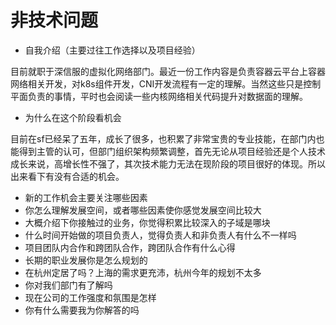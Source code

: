 # 非技术问题

- 自我介绍（主要过往工作选择以及项目经验）

目前就职于深信服的虚拟化网络部门。最近一份工作内容是负责容器云平台上容器网络相关开发，对k8s组件开发，CNI开发流程有一定的理解。当然这些只是控制平面负责的事情，平时也会阅读一些内核网络相关代码提升对数据面的理解。

- 为什么在这个阶段看机会

目前在sf已经呆了五年，成长了很多，也积累了非常宝贵的专业技能，在部门内也能得到主管的认可，但部门组织架构频繁调整，首先无论从项目经验还是个人技术成长来说，高增长性不强了，其次技术能力无法在现阶段的项目很好的体现。所以出来看下有没有合适的机会。

- 新的工作机会主要关注哪些因素
- 你怎么理解发展空间，或者哪些因素使你感觉发展空间比较大
- 大概介绍下你接触过的业务，你觉得积累比较深入的子域是哪块
- 什么时间开始做的项目负责人，觉得负责人和非负责人有什么不一样吗
- 项目团队内合作和跨团队合作，跨团队合作有什么心得
- 长期的职业发展你是怎么规划的
- 在杭州定居了吗？上海的需求更充沛，杭州今年的规划不太多
- 你对我们部门有了解吗
- 现在公司的工作强度和氛围是怎样
- 你有什么需要我为你解答的吗
